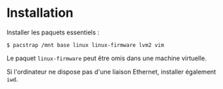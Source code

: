 # Installation

Installer les paquets essentiels :

```console
$ pacstrap /mnt base linux linux-firmware lvm2 vim
```

Le paquet `linux-firmware` peut être omis dans une machine virtuelle.

Si l'ordinateur ne dispose pas d'une liaison Ethernet, installer également `iwd`.
